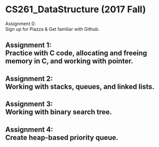 # CS261_DataStructure (2017 Fall)
Assignment 0: <br />
Sign up for Piazza & Get familiar with Github.

Assignment 1: <br />
Practice with C code, allocating and freeing memory in C, and working with pointer.
------------------------
Assignment 2: <br />
Working with stacks, queues, and linked lists.
------------------------
Assignment 3: <br />
Working with binary search tree.
------------------------
Assignment 4: <br />
Create heap-based priority queue. 
------------------------
